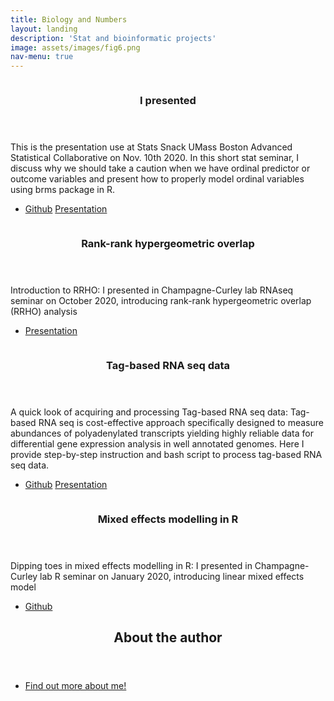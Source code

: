```yaml
---
title: Biology and Numbers
layout: landing
description: 'Stat and bioinformatic projects'
image: assets/images/fig6.png
nav-menu: true
---
```


<!-- Main -->
<div id="main">

<!-- One -->
<!-- <section id="one">
	<div class="inner">
		<header class="major">
			<h2>Sed amet aliquam</h2>
		</header>
		<p>Nullam et orci eu lorem</p>
	</div>
</section> -->

<!-- Two -->
<section id="two" class="spotlights">
	<section>
		<a href="https://github.com/veritas1uxmea/mo_brms_function_stats_snack" class="image">
			<img src="{% link assets/images/brms_image.png %}" alt="" data-position="center center" />
		</a>
		<div class="content">
			<div class="inner">
				<header class="major">
					<h3>I presented </h3>
				</header>
				<p>This is the presentation use at Stats Snack UMass Boston Advanced Statistical Collaborative on Nov. 10th 2020. In this short stat seminar, I discuss why we should take a caution when we have ordinal predictor or outcome variables and present how to properly model ordinal variables using brms package in R. </p>
				<ul class="actions">
					<li><a href="https://github.com/veritas1uxmea/mo_brms_function_stats_snack" class="button icon fa-github">Github</a>
					<a href="assets/html_pages/stats_snack_presentation.html" class="button icon fa-object-group">Presentation</a></li>
				</ul>
			</div>
		</div>
	</section>
	<section>
		<a href="https://docs.google.com/presentation/d/1x9zShUyXY6cZwRPCjzhpMvXKp-x6njx8K-Urx43fb7s/edit?usp=sharing" class="image">
			<img src="{% link assets/images/my_rrho.jpg %}" alt="" data-position="top center" />
		</a>
		<div class="content">
			<div class="inner">
				<header class="major">
					<h3>Rank-rank hypergeometric overlap</h3>
				</header>
				<p>Introduction to RRHO: I presented in Champagne-Curley lab RNAseq seminar on October 2020, introducing rank-rank hypergeometric overlap (RRHO) analysis </p>
				<ul class="actions">
					<li><a href="https://docs.google.com/presentation/d/1x9zShUyXY6cZwRPCjzhpMvXKp-x6njx8K-Urx43fb7s/edit?usp=sharing" class="button icon fa-object-group">Presentation</a></li>
				</ul>
			</div>
		</div>
	</section>
	<section>
		<a href="https://github.com/veritas1uxmea/tagseq_primer_labmeeting" class="image">
			<img src="{% link assets/images/tag-2.jpg %}" alt="" data-position="center center" />
		</a>
		<div class="content">
			<div class="inner">
				<header class="major">
					<h3>Tag-based RNA seq data</h3>
				</header>
				<p>A quick look of acquiring and processing Tag-based RNA seq data: Tag-based RNA seq is cost-effective approach specifically designed to measure abundances of polyadenylated transcripts yielding highly reliable data for differential gene expression analysis in well annotated genomes. Here I provide step-by-step instruction and bash script to process tag-based RNA seq data. </p>
				<ul class="actions">
					<li><a href="https://github.com/veritas1uxmea/tagseq_primer_labmeeting" class="button icon fa-github">Github</a>
					<a href="https://docs.google.com/presentation/d/13_lDt8nFBPRnDraOwHgMlGglk29mqXOuYTILQvhqVzg/edit?usp=sharing" class="button icon fa-object-group">Presentation</a></li>
				</ul>
			</div>
		</div>
	</section>
	<section>
		<a href="https://github.com/veritas1uxmea/Rseminar_LMM" class="image">
			<img src="{% link assets/images/mixed.jpg %}" alt="" data-position="top center" />
		</a>
		<div class="content">
			<div class="inner">
				<header class="major">
					<h3>Mixed effects modelling in R</h3>
				</header>
				<p>Dipping toes in mixed effects modelling in R: I presented in Champagne-Curley lab R seminar on January 2020, introducing linear mixed effects model</p>
				<ul class="actions">
					<li><a href="https://github.com/veritas1uxmea/Rseminar_LMM" class="button icon fa-github">Github</a></li>
				</ul>
			</div>
		</div>
	</section>
</section>	

<!-- Three -->
<section id="three">
	<div class="inner">
		<header class="major">
			<h2>About the author</h2>
		</header>
		<p> </p>
		<ul class="actions">
			<li><a href="01_about.html" class="button">Find out more about me!</a></li>
		</ul>
	</div>
</section>

